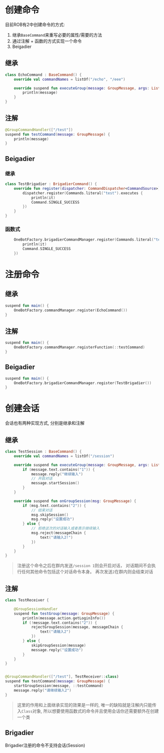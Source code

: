 # 创建命令

目前ROB有2中创建命令的方式: 
1. 继承`BaseCommand`来重写必要的属性/需要的方法
2. 通过注解 + 函数的方式实现一个命令 
3. Beigadier

## 继承

```kotlin
class EchoCommand : BaseCommand() {
    override val commandNames = listOf("/echo", "/eee")

    override suspend fun executeGroup(message: GroupMessage, args: List<String>) {
        println(message)
    }
}
```

## 注解

```kotlin
@GroupCommandHandler(["/test"])
suspend fun testCommand(message: GroupMessage) {
    println(message)
}
```

## Beigadier

### 继承

```kotlin
class TestBrigadier : BrigadierCommand() {
    override fun register(dispatcher: CommandDispatcher<CommandSource>) {
        dispatcher.register(Commands.literal("test").executes {
            println(it)
            Command.SINGLE_SUCCESS
        })
    }
}
```

### 函数式

```kotlin
    OneBotFactory.brigadierCommandManager.register(Commands.literal("test").executes {
        println(it)
        Command.SINGLE_SUCCESS
    })
```

# 注册命令

## 继承

```kotlin
suspend fun main() {
    OneBotFactory.commandManager.register(EchoCommand())
}
```

## 注解

```kotlin
suspend fun main() {
    OneBotFactory.commandManager.registerFunction(::testCommand)
}
```

## Beigadier

```kotlin
suspend fun main() {
    OneBotFactory.brigadierCommandManager.register(TestBrigadier())
}
```

# 创建会话

会话也有两种实现方式, 分别是继承和注解

## 继承

```kotlin
class TestSession : BaseCommand() {
    override val commandNames = listOf("/session")

    override suspend fun executeGroup(message: GroupMessage, args: List<String>) {
        if (message.text.contains("1")) {
            message.reply("继续输入")
            // 开启对话
            message.startSession()
        }
    }

    override suspend fun onGroupSession(msg: GroupMessage) {
        if (msg.text.contains("2")) {
            // 结束对话
            msg.skipSession()
            msg.reply("设置成功")
        } else {
            // 拒绝这次的对话输入或者表示继续输入
            msg.reject(messageChain {
                text("请输入2!")
            })
        }
    }
}
```
> 注册这个命令之后在群内发送`/session 1`则会开启对话， 对话期间不会执行任何其他命令包括这个对话命令本身。
> 再次发送`2`在群内则会结束对话


## 注解

```kotlin
class TestReceiver {

    @GroupSessionHandler
    suspend fun testGroup(message: GroupMessage) {
        println(message.action.getLoginInfo())
        if (!message.text.contains("2")) {
            rejectGroupSession(message, messageChain {
                text("请输入2")
            })
        } else {
            skipGroupSession(message)
            message.reply("设置成功")
        }
    }
}


@GroupCommandHandler(["/test"], TestReceiver::class)
suspend fun testCommand(message: GroupMessage) {
    startGroupSession(message, ::testCommand)
    message.reply("请继续输入2")
}
```

> 这里的作用和上面继承实现的效果是一样的, 唯一的缺陷就是注解内只能传入`Class`对象,
> 所以想要使用函数式的命令并且使用会话你还需要额外在创建一个类

## Brigadier

Brigadier注册的命令不支持会话(Session)